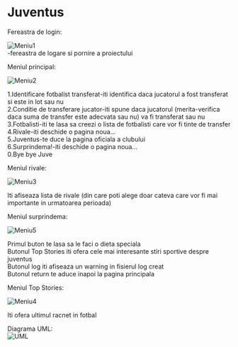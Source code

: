 # Juventus
Fereastra de login:  

![Meniu1](https://user-images.githubusercontent.com/115071059/199453006-ede24f64-7190-4816-b590-2848a2fad514.png)  
-fereastra de logare si pornire a proiectului

Meniul principal:  

![Meniu2](https://user-images.githubusercontent.com/115071059/199453993-d2bbae7a-30f9-4bd2-8bc9-a16191e27200.png)  

1.Identificare fotbalist transferat-iti identifica daca jucatorul a fost transferat si este in lot sau nu  
2.Conditie de transferare jucator-iti spune daca jucatorul (merita-verifica daca suma de transfer este adecvata sau nu) va fi transferat sau nu  
3.Fotbalisti-iti te lasa sa creezi o lista de fotbalisti care vor fi tinte de transfer  
4.Rivale-iti deschide o pagina noua...  
5.Juventus-te duce la pagina oficiala a clubului  
6.Surprindema!-iti deschide o pagina noua...  
0.Bye bye Juve  

Meniul rivale:

![Meniu3](https://user-images.githubusercontent.com/115071059/199453127-026324f2-2647-49a6-a40d-296516290e4c.png)

Iti afiseaza lista de rivale (din care poti alege doar cateva care vor fi mai importante in urmatoarea perioada)

Meniul surprindema:

![Meniu5](https://user-images.githubusercontent.com/115071059/199453732-529f88d2-1020-4cf0-973c-fc3bd491135b.png)

Primul buton te lasa sa le faci o dieta speciala   
Butonul Top Stories iti ofera cele mai interesante stiri sportive despre juventus  
Butonul log iti afiseaza un warning in fisierul log creat  
Butonul return te aduce inapoi la pagina principala  

Meniul Top Stories:

![Meniu4](https://user-images.githubusercontent.com/115071059/199453775-a87fe9c1-ddd8-42b4-943c-2a1e3f5bdea5.png)

Iti ofera ultimul racnet in fotbal  


Diagrama UML:  
![UML](https://user-images.githubusercontent.com/115071059/199472154-3d52fdb5-9042-4c46-afc1-1dabd1c737ca.jpeg)


